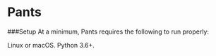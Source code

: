 # Pants
###Setup
At a minimum, Pants requires the following to run properly:

Linux or macOS.
Python 3.6+.
